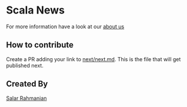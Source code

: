 # Scala News 

For more information have a look at our [about us](docs/Resources/About.md)

## How to contribute

Create a PR adding your link to [next/next.md](next/next.md). This is the file that will get published next.

## Created By 

[Salar Rahmanian](https://www.softinio.com)

